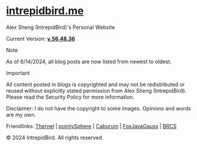 # [intrepidbird.me](https://intrepidbird.me)

Alex Sheng (IntrepidBird)'s Personal Website

Current Version: [**v.56.48.36**](https://github.com/intrepidbird/intrepidbird.github.io/releases/tag/v.56.48.36)

> [!NOTE]  
> As of 6/14/2024, all blog posts are now listed from newest to oldest.

> [!IMPORTANT]  
> All content posted in blogs is copyrighted and may not be redistributed or reused without explicitly stated permission from Alex Sheng (IntrepidBird). Please read the Security Policy for more information.

Disclaimer: I do not have the copyright to some images. Opinions and words are my own.

Friendlinks: [Thernel](https://thernel.me) | [pointySphere](https://pointysphere.github.io) | [Caburum](https://caburum.is-a.dev) | [FoxJavaGauss](https://foxjavagauss.github.io/My-Personal-Website/) | [BRCS](https://brcomputerscience.github.io)

© 2024 IntrepidBird. All rights reserved.
